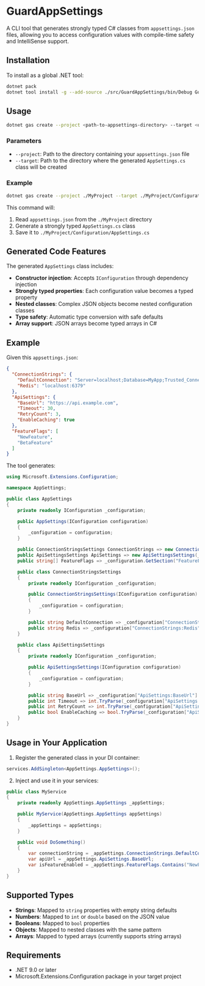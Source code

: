 # GuardAppSettings

A CLI tool that generates strongly typed C# classes from `appsettings.json` files, allowing you to access configuration values with compile-time safety and IntelliSense support.

## Installation

To install as a global .NET tool:

```bash
dotnet pack
dotnet tool install -g --add-source ./src/GuardAppSettings/bin/Debug GuardAppSettings
```

## Usage

```bash
dotnet gas create --project <path-to-appsettings-directory> --target <output-directory>
```

### Parameters

- `--project`: Path to the directory containing your `appsettings.json` file
- `--target`: Path to the directory where the generated `AppSettings.cs` class will be created

### Example

```bash
dotnet gas create --project ./MyProject --target ./MyProject/Configuration
```

This command will:
1. Read `appsettings.json` from the `./MyProject` directory
2. Generate a strongly typed `AppSettings.cs` class
3. Save it to `./MyProject/Configuration/AppSettings.cs`

## Generated Code Features

The generated `AppSettings` class includes:

- **Constructor injection**: Accepts `IConfiguration` through dependency injection
- **Strongly typed properties**: Each configuration value becomes a typed property
- **Nested classes**: Complex JSON objects become nested configuration classes
- **Type safety**: Automatic type conversion with safe defaults
- **Array support**: JSON arrays become typed arrays in C#

## Example

Given this `appsettings.json`:

```json
{
  "ConnectionStrings": {
    "DefaultConnection": "Server=localhost;Database=MyApp;Trusted_Connection=true;",
    "Redis": "localhost:6379"
  },
  "ApiSettings": {
    "BaseUrl": "https://api.example.com",
    "Timeout": 30,
    "RetryCount": 3,
    "EnableCaching": true
  },
  "FeatureFlags": [
    "NewFeature",
    "BetaFeature"
  ]
}
```

The tool generates:

```csharp
using Microsoft.Extensions.Configuration;

namespace AppSettings;

public class AppSettings
{
    private readonly IConfiguration _configuration;

    public AppSettings(IConfiguration configuration)
    {
        _configuration = configuration;
    }

    public ConnectionStringsSettings ConnectionStrings => new ConnectionStringsSettings(_configuration);
    public ApiSettingsSettings ApiSettings => new ApiSettingsSettings(_configuration);
    public string[] FeatureFlags => _configuration.GetSection("FeatureFlags").Get<string[]>() ?? Array.Empty<string>();

    public class ConnectionStringsSettings
    {
        private readonly IConfiguration _configuration;

        public ConnectionStringsSettings(IConfiguration configuration)
        {
            _configuration = configuration;
        }

        public string DefaultConnection => _configuration["ConnectionStrings:DefaultConnection"] ?? string.Empty;
        public string Redis => _configuration["ConnectionStrings:Redis"] ?? string.Empty;
    }

    public class ApiSettingsSettings
    {
        private readonly IConfiguration _configuration;

        public ApiSettingsSettings(IConfiguration configuration)
        {
            _configuration = configuration;
        }

        public string BaseUrl => _configuration["ApiSettings:BaseUrl"] ?? string.Empty;
        public int Timeout => int.TryParse(_configuration["ApiSettings:Timeout"], out var value) ? value : 0;
        public int RetryCount => int.TryParse(_configuration["ApiSettings:RetryCount"], out var value) ? value : 0;
        public bool EnableCaching => bool.TryParse(_configuration["ApiSettings:EnableCaching"], out var value) && value;
    }
}
```

## Usage in Your Application

1. Register the generated class in your DI container:

```csharp
services.AddSingleton<AppSettings.AppSettings>();
```

2. Inject and use it in your services:

```csharp
public class MyService
{
    private readonly AppSettings.AppSettings _appSettings;

    public MyService(AppSettings.AppSettings appSettings)
    {
        _appSettings = appSettings;
    }

    public void DoSomething()
    {
        var connectionString = _appSettings.ConnectionStrings.DefaultConnection;
        var apiUrl = _appSettings.ApiSettings.BaseUrl;
        var isFeatureEnabled = _appSettings.FeatureFlags.Contains("NewFeature");
    }
}
```

## Supported Types

- **Strings**: Mapped to `string` properties with empty string defaults
- **Numbers**: Mapped to `int` or `double` based on the JSON value
- **Booleans**: Mapped to `bool` properties
- **Objects**: Mapped to nested classes with the same pattern
- **Arrays**: Mapped to typed arrays (currently supports string arrays)

## Requirements

- .NET 9.0 or later
- Microsoft.Extensions.Configuration package in your target project